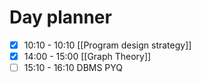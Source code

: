 

# Day planner

- [x] 10:10 - 10:10 [[Program design strategy]]
- [x] 14:00 - 15:00 [[Graph Theory]]
- [ ] 15:10 - 16:10 DBMS PYQ
